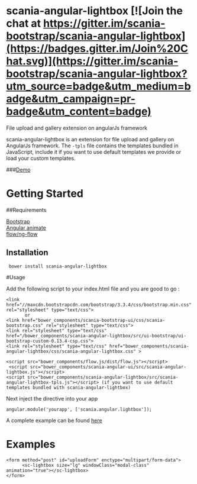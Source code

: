 # scania-angular-lightbox [![Join the chat at https://gitter.im/scania-bootstrap/scania-angular-lightbox](https://badges.gitter.im/Join%20Chat.svg)](https://gitter.im/scania-bootstrap/scania-angular-lightbox?utm_source=badge&utm_medium=badge&utm_campaign=pr-badge&utm_content=badge)

File upload and gallery extension on angularJs framework

scania-angular-lightbox is an extension for file upload and gallery on AngularJs framework. The ```-tpls``` file contains the templates bundled in JavaScript, include it if you want to use default templates we provide or load your custom templates.

###<a href="http://embed.plnkr.co/PlVBJeLgy5CgqED6rzQq/preview">Demo</a>

# Getting Started

##Requirements

<a href="http://getbootstrap.com/">Bootstrap</a><br/>
<a href="https://angularjs.org/">Angular animate</a><br/>
<a href="http://flowjs.github.io/ng-flow/">flow/ng-flow</a><br/>

## Installation

     bower install scania-angular-lightbox

#Usage


Add the following script to your index.html file and you are good to go :<br/>

    <link href="//maxcdn.bootstrapcdn.com/bootstrap/3.3.4/css/bootstrap.min.css" rel="stylesheet" type="text/css">
           or
    <link href="bower_components/scania-bootstrap-ui/css/scania-bootstrap.css" rel="stylesheet" type="text/css">
    <link rel="stylesheet" type="text/css"  href="/bower_components/scania-angular-lightbox/src/ui-bootstrap/ui-bootstrap-custom-0.13.4-csp.css">
    <link rel="stylesheet" type="text/css" href="bower_components/scania-angular-lightbox/css/scania-angular-lightbox.css" >

    <script src="bower_components/flow.js/dist/flow.js"></script>
     <script src="bower_components/scania-angular-ui/src/scania-angular-lightbox.js"></script>
    <script src="bower_components/scania-angular-lightbox/src/scania-angular-lightbox-tpls.js"></script> (if you want to use default templates bundled with scania-angular-lightbox)


Next inject the directive into your app

    angular.module('yourapp', ['scania.angular.lightbox']);

A complete example can be found <a href="http://embed.plnkr.co/PlVBJeLgy5CgqED6rzQq/preview">here</a>

# Examples

    <form method="post" id="uploadForm" enctype="multipart/form-data">
          <sc-lightbox size="lg" windowClass="modal-class" animation="true"></sc-lightbox>
    </form>